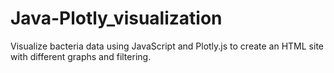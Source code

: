 # Java-Plotly_visualization
Visualize bacteria data using JavaScript and Plotly.js to create an HTML site with different graphs and filtering.
